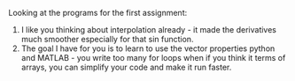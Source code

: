 Looking at the programs for the first assignment:
1) I like you thinking about interpolation already - it made the derivatives much smoother especially for that sin function.
2) The goal I have for you is to learn to use the vector properties python and MATLAB - you write too many for loops when if you think it terms of arrays, you can simplify your code and make it run faster.

